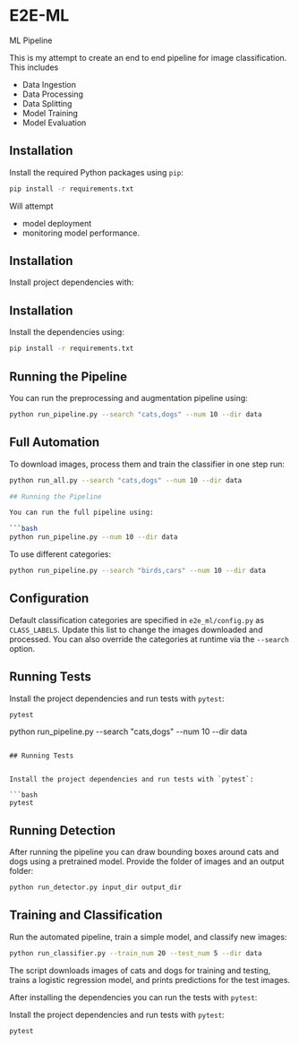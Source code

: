 # E2E-ML
ML Pipeline 

This is my attempt to create an end to end pipeline for image classification. This includes
- Data Ingestion
- Data Processing
- Data Splitting
- Model Training
- Model Evaluation

## Installation

Install the required Python packages using `pip`:

```bash
pip install -r requirements.txt
```

Will attempt
- model deployment
- monitoring model performance.

## Installation

Install project dependencies with:

## Installation

Install the dependencies using:

```bash
pip install -r requirements.txt
```

## Running the Pipeline

You can run the preprocessing and augmentation pipeline using:

```bash
python run_pipeline.py --search "cats,dogs" --num 10 --dir data
```

## Full Automation

To download images, process them and train the classifier in one step run:

```bash
python run_all.py --search "cats,dogs" --num 10 --dir data

## Running the Pipeline

You can run the full pipeline using:

```bash
python run_pipeline.py --num 10 --dir data
```
To use different categories:
```bash
python run_pipeline.py --search "birds,cars" --num 10 --dir data
```

## Configuration

Default classification categories are specified in `e2e_ml/config.py` as
`CLASS_LABELS`. Update this list to change the images downloaded and processed.
You can also override the categories at runtime via the `--search` option.

## Running Tests

Install the project dependencies and run tests with `pytest`:

```bash
pytest
```
python run_pipeline.py --search "cats,dogs" --num 10 --dir data
```

## Running Tests


Install the project dependencies and run tests with `pytest`:

```bash
pytest
```

## Running Detection

After running the pipeline you can draw bounding boxes around cats and dogs using a
pretrained model. Provide the folder of images and an output folder:

```bash
python run_detector.py input_dir output_dir
```
## Training and Classification

Run the automated pipeline, train a simple model, and classify new images:

```bash
python run_classifier.py --train_num 20 --test_num 5 --dir data
```

The script downloads images of cats and dogs for training and testing, trains a
logistic regression model, and prints predictions for the test images.


After installing the dependencies you can run the tests with `pytest`:

Install the project dependencies and run tests with `pytest`:


```bash
pytest
```
